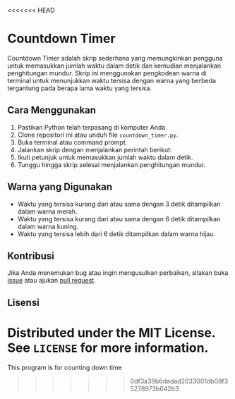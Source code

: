 <<<<<<< HEAD
<!-- @format -->

# Countdown Timer

Countdown Timer adalah skrip sederhana yang memungkinkan pengguna untuk memasukkan jumlah waktu dalam detik dan kemudian menjalankan penghitungan mundur. Skrip ini menggunakan pengkodean warna di terminal untuk menunjukkan waktu tersisa dengan warna yang berbeda tergantung pada berapa lama waktu yang tersisa.

## Cara Menggunakan

1. Pastikan Python telah terpasang di komputer Anda.
2. Clone repositori ini atau unduh file `countdown_timer.py`.
3. Buka terminal atau command prompt.
4. Jalankan skrip dengan menjalankan perintah berikut:
5. Ikuti petunjuk untuk memasukkan jumlah waktu dalam detik.
6. Tunggu hingga skrip selesai menjalankan penghitungan mundur.

## Warna yang Digunakan

- Waktu yang tersisa kurang dari atau sama dengan 3 detik ditampilkan dalam warna merah.
- Waktu yang tersisa kurang dari atau sama dengan 6 detik ditampilkan dalam warna kuning.
- Waktu yang tersisa lebih dari 6 detik ditampilkan dalam warna hijau.

## Kontribusi

Jika Anda menemukan bug atau ingin mengusulkan perbaikan, silakan buka [issue](https://github.com/Halozraa/CountdownPy/issues) atau ajukan [pull request](https://github.com/Halozraa/CountdownPy/pulls).

## Lisensi

Distributed under the MIT License. See `LICENSE` for more information.
=======
This program is for counting down time
>>>>>>> 0df3a39b6dadad2033001db08f35278973b642b3
